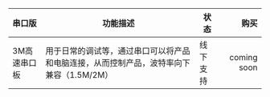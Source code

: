 



|    串口版    |     功能描述     | 状态   |   购买   |
|:-------| ---------------|------| ------: |
| 3M高速串口板 |        用于日常的调试等，通过串口可以将产品和电脑连接，从而控制产品，波特率向下兼容（1.5M/2M）        | 线下支持 | coming soon |